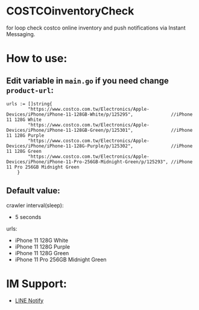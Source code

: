 # COSTCOinventoryCheck

for loop check costco online inventory and push notifications via Instant Messaging.

# How to use:

## Edit variable in `main.go` if you need change `product-url`:

```
urls := []string{
		"https://www.costco.com.tw/Electronics/Apple-Devices/iPhone/iPhone-11-128GB-White/p/125295",              //iPhone 11 128G White
		"https://www.costco.com.tw/Electronics/Apple-Devices/iPhone/iPhone-11-128GB-Green/p/125301",              //iPhone 11 128G Purple
		"https://www.costco.com.tw/Electronics/Apple-Devices/iPhone/iPhone-11-128G-Purple/p/125302",              //iPhone 11 128G Green
		"https://www.costco.com.tw/Electronics/Apple-Devices/iPhone/iPhone-11-Pro-256GB-Midnight-Green/p/125293", //iPhone 11 Pro 256GB Midnight Green
	}
```

## Default value:

crawler interval(sleep): 
  - 5 seconds

urls: 
  - iPhone 11 128G White
  - iPhone 11 128G Purple
  - iPhone 11 128G Green
  - iPhone 11 Pro 256GB Midnight Green

# IM Support:
- [LINE Notify](https://notify-bot.line.me/)